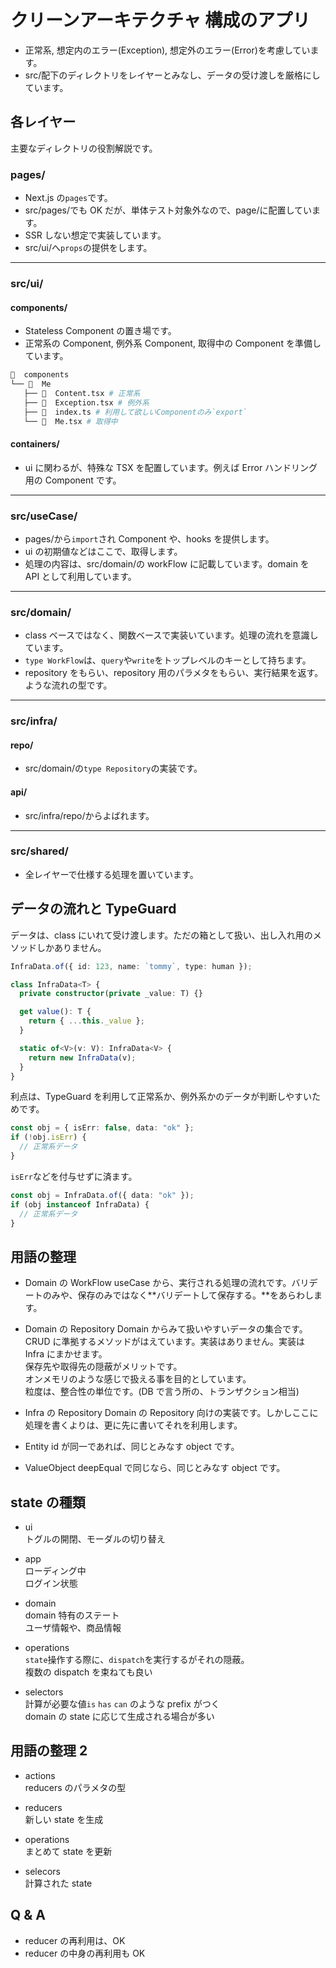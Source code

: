 # クリーンアーキテクチャ 構成のアプリ

- 正常系, 想定内のエラー(Exception), 想定外のエラー(Error)を考慮しています。
- src/配下のディレクトリをレイヤーとみなし、データの受け渡しを厳格にしています。

## 各レイヤー

主要なディレクトリの役割解説です。

### pages/

- Next.js の`pages`です。
- src/pages/でも OK だが、単体テスト対象外なので、page/に配置しています。
- SSR しない想定で実装しています。
- src/ui/へ`props`の提供をします。

---

### src/ui/

#### components/

- Stateless Component の置き場です。
- 正常系の Component, 例外系 Component, 取得中の Component を準備しています。

```bash
  components
└──   Me
   ├──   Content.tsx # 正常系
   ├──   Exception.tsx # 例外系
   ├──   index.ts # 利用して欲しいComponentのみ`export`
   └──   Me.tsx # 取得中
```

#### containers/

- ui に関わるが、特殊な TSX を配置しています。例えば Error ハンドリング用の Component です。

---

### src/useCase/

- pages/から`import`され Component や、hooks を提供します。
- ui の初期値などはここで、取得します。
- 処理の内容は、src/domain/の workFlow に記載しています。domain を API として利用しています。

---

### src/domain/

- class ベースではなく、関数ベースで実装いています。処理の流れを意識しています。
- `type WorkFlow`は、`query`や`write`をトップレベルのキーとして持ちます。
- repository をもらい、repository 用のパラメタをもらい、実行結果を返す。ような流れの型です。

---

### src/infra/

#### repo/

- src/domain/の`type Repository`の実装です。

#### api/

- src/infra/repo/からよばれます。

---

### src/shared/

- 全レイヤーで仕様する処理を置いています。

## データの流れと TypeGuard

データは、class にいれて受け渡します。ただの箱として扱い、出し入れ用のメソッドしかありません。

```ts
InfraData.of({ id: 123, name: `tommy`, type: human });
```

```ts
class InfraData<T> {
  private constructor(private _value: T) {}

  get value(): T {
    return { ...this._value };
  }

  static of<V>(v: V): InfraData<V> {
    return new InfraData(v);
  }
}
```

利点は、TypeGuard を利用して正常系か、例外系かのデータが判断しやすいためです。

```ts
const obj = { isErr: false, data: "ok" };
if (!obj.isErr) {
  // 正常系データ
}
```

`isErr`などを付与せずに済ます。

```ts
const obj = InfraData.of({ data: "ok" });
if (obj instanceof InfraData) {
  // 正常系データ
}
```

## 用語の整理

- Domain の WorkFlow
  useCase から、実行される処理の流れです。バリデートのみや、保存のみではなく**バリデートして保存する。**をあらわします。

- Domain の Repository
  Domain からみて扱いやすいデータの集合です。CRUD に準拠するメソッドがはえています。実装はありません。実装は Infra にまかせます。  
  保存先や取得先の隠蔽がメリットです。  
  オンメモリのような感じで扱える事を目的としています。  
  粒度は、整合性の単位です。(DB で言う所の、トランザクション相当)

- Infra の Repository
  Domain の Repository 向けの実装です。しかしここに処理を書くよりは、更に先に書いてそれを利用します。

- Entity
  id が同一であれば、同じとみなす object です。

- ValueObject
  deepEqual で同じなら、同じとみなす object です。

## state の種類

- ui  
  トグルの開閉、モーダルの切り替え

- app  
  ローディング中  
  ログイン状態

- domain  
  domain 特有のステート  
  ユーザ情報や、商品情報

- operations  
  `state`操作する際に、`dispatch`を実行するがそれの隠蔽。  
  複数の dispatch を束ねても良い

- selectors  
  計算が必要な値`is` `has` `can` のような prefix がつく  
  domain の state に応じて生成される場合が多い

## 用語の整理 2

- actions  
  reducers のパラメタの型

- reducers  
  新しい state を生成

- operations  
  まとめて state を更新

- selecors  
  計算された state

## Q & A

- reducer の再利用は、OK
- reducer の中身の再利用も OK
